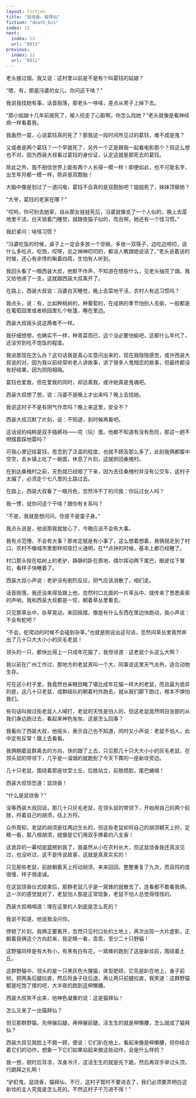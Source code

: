 ```yaml
---
layout: fiction
title: "鼠烧香、猫拜仙"
fiction: "death_bus"
index: 12
next:
  index: 13
  url: "0013"
previous:
  index: 11
  url: "0011"
---
```

老头接过烟，我又说：这村里以前是不是有个叫葛钰的姑娘？

“嗯，有，那是冯婆的女儿，你问这干啥？”

我说我找她有事，话音刚落，那老头一哆嗦，差点从凳子上掉下去。

“那小姑娘十几年前就死了，被人挖走了心脏啊，你怎么找她？”老头就像是看神经病一样看着我。

我轰然一震，心说葛钰真的死了？那我这一段时间所见过的葛钰，难不成是鬼？

又或者是两个葛钰？一个早就死了，另外一个正是跟我一起看电影那个？但这么想也不对，因为西装大叔看过葛钰的身份证，认定这就是那死去的葛钰。

除此之外，我不相信世界上能有两个人长得一模一样！即便如此，也不可能名字，出生年月都一模一样，除非是双胞胎！

大脑中像是划过了一道闪电，葛钰不会真的是双胞胎吧？姐姐死了，妹妹顶替她？

“大爷，葛钰的老家在哪？”

“哎哟，你可别去她家，自从那女娃娃死后，冯婆就像变了一个人似的，晚上去菜地里干活，白天锁着门睡觉，就跟夜猫子似的，而且啊，她还有一个怪习惯。”

我赶紧问：啥怪习惯？

“冯婆吃饭的时候，桌子上一定会多放一个空碗，多放一双筷子，边吃边唠叨，说什么多吃点，吃饱，哎呀，总之神神叨叨的，都没人敢跟她说话了。”老头说着话的时候，还心有余悸的瞅着四周，生怕有人听到。

我回头看了一眼西装大叔，他默不作声，不知道在想些什么，见老头抽完了烟，我又给他递了一支，这就跟西装大叔离开了。

在路上，西装大叔说：冯婆白天睡觉，晚上去菜地干活，农村人有这习惯吗？

我点头，说：有，比如种桃树的，种葡萄的，在成熟的季节怕别人去偷，一般都是在葡萄园里或者桃园里扎个帐篷，睡在里边。

西装大叔摇头说这两者不一样。

我仔细想想，也确实不一样，种青菜而已，这个没必要怕偷吧，这都什么年代了，还没穷到吃不饱饭的程度。

我说那现在怎么办？这句话我是真心实意问出来的，现在我隐隐感觉，或许西装大叔说的对，因为我以前经常听老人讲故事，讲了很多人鬼相恋的故事，但最终都没有好结果，因为阴阳相隔。

葛钰也爱我，但在爱我的同时，却远离我，或许她真是鬼魂吧。

西装大叔想了想，说：冯婆不是晚上才出来吗？晚上去找她。

我说这村子不是有阴气作祟吗？晚上来这里，安全不？

西装大叔沉默了片刻，说：不知道，到时候再看吧。

这话说的纯粹是双手插裤裆――完（玩）蛋。他都不知道有没有危险，那这一趟不明摆着踩地雷吗？

可我心里记挂葛钰，思念到了泛滥的程度，也就不顾及那么多了，此刻我俩都腹中空空，去乡镇上吃了一碗面，休息了片刻，这就折回桑槐村。

在到达桑槐村之前，天色就已经暗了下来，因为去往桑槐村并没有公交车，这村子太偏了，必须走个七八里的土路过去。

在路上，西装大叔看了一眼月色，忽然冷不丁的问我：你玩过女人吗？

我一愣，说你问这个干啥？跟你有关系吗？

“不是，我就是想问问，你是不是童子身。”

我点头说是，他说那我就放心了，今晚应该不会有大事。

我有点范懵，不会有大事？那肯定就是有小事了，这么想着想着，我俩就走到了村口，农村不像城市里那样彻夜灯火通明，在**点钟的时候，基本上都已经睡了。

村口那头拴在枯树上的老驴，静静的卧在原地，偶尔挥动两下尾巴，眼皮往下耷拉，看样子快睡着了。

西装大叔小声说：老驴没有剧烈反应，阴气应该消散了，咱们走。

话音刚落，我还没来得及跟上他，忽然村口北面的一片草丛中，就传来了悉悉索索的声响，我和西装大叔都是一怔，朝着草丛里看去。

只见那草丛中，杂草晃动，来回摇摆，像是有什么东西在里边快跑动，我小声说：不会有蛇吧？

“不会，蛇爬动的时候不会碰到杂草。”也就是刚说出这句话，忽然间草丛里竟然奔出了几十只大大小小的灰毛老鼠！

领头的一只，都快比得上一只成年花猫了，我惊讶道：这老鼠个头这么大啊？

我以前在广州工作过，那地方的老鼠真叫一个大，同事说这里天气炎热，适合动物生存。

可在这小村子里，我竟然也亲眼目睹了堪比成年花猫一样大的老鼠，而且最为诡异的是，这几十只老鼠，成群结队的朝着村外跑去，就从我们脚下跑过，根本不惧怕我们。

有句话叫做过街老鼠人人喊打，老鼠的天性是怕人的，但这老鼠竟然明目张胆的从我们身边跑过去，看起来神色匆匆，这是怎么回事？

我看向了西装大叔，他摇头，表示自己也不知道，同时又小声说：老鼠不怕人，此中定有反常！跟上去看看。

我俩朝着鼠群离去的方向，快的跟了上去，只见那几十只大大小小的灰毛老鼠，在领头鼠的带领下，几乎是一溜烟的就跑到了今天下葬的一座新坟旁边。

几十只老鼠，围绕着那座坟茔土丘，后肢站立，前肢捂脸，尾巴蜷缩！

西装大叔惊恐道：鼠烧香！

“什么是鼠烧香？”

没等西装大叔回话，那几十只灰毛老鼠，在领头鼠的带领下，开始用自己的两个前肢，捋着自己的胡须，往上方捋。

众所周知，老鼠的胡须是往两边生长的，但这些老鼠却将自己的胡须朝天上捋，定睛一看，那八根胡须，就像是它们用双手捧着的八支香！

这诡异的一幕彻底震撼到我了，我虽然从小在农村长大，但这鼠烧香我还真没见过，也没听过，这不是传说故事，这就是真真实实的！

只见那些老鼠，前肢朝着天上捋动胡须，来来回回，整整重复了九次，而且捋的度很慢，样子很虔诚。

在这鼠烧香仪式结束后，那群老鼠几乎是一窝蜂的就散去了，连看都不敢看我俩，这一次的感觉就对了，老鼠怕人那是正常现象，老鼠不怕人总觉得怪怪的。

西装大叔喃喃道：埋在这里的人到底是怎么死的？

我说不知道，他说我没问你。

停顿了片刻，我俩正要离开，忽然只见村口处的土地上，再次出现一大片虚影，正朝着我俩这个方向赶来，我定睛一看，乖乖，至少二十只野猫！

这野猫同样是有大有小，有黑有白有花，一窝蜂的跑到了这座新坟前，围绕着土丘。

这群野猫中，领头的是一只黑灰色大狸猫，体型肥硕，它先是趴在地上，身子前倾，把两条后腿拉直，然后将身子往后退，再让两只前腿拉直，我笑道：这群野猫都是吃饱了撑的吧，大半夜的跑到这伸懒腰。

西装大叔笑不出来，他神色凝重的说：这是猫拜仙！

怎么又来了一出猫拜仙？

但见那群野猫，先伸展后腿，再伸展前腿，活生生的就是伸懒腰，怎么就成了猫拜仙？

西装大叔见我脸上不屑一顾，便说：它们趴在地上，看起来像是伸懒腰，但你结合着它们的动作，想象一下它们如果站起来做这些动作，会是什么样的？

我一想，顿时后背凉，浑身冷汗，这活生生的就是先下跪，然后再双手举过头顶，行跪拜之礼啊！

“驴赶鬼，鼠烧香，猫拜仙，不行，这村子暂时不要进去了，我们必须要弄明白这新坟的主人究竟是怎么死的。不然这村子千万进不得！”